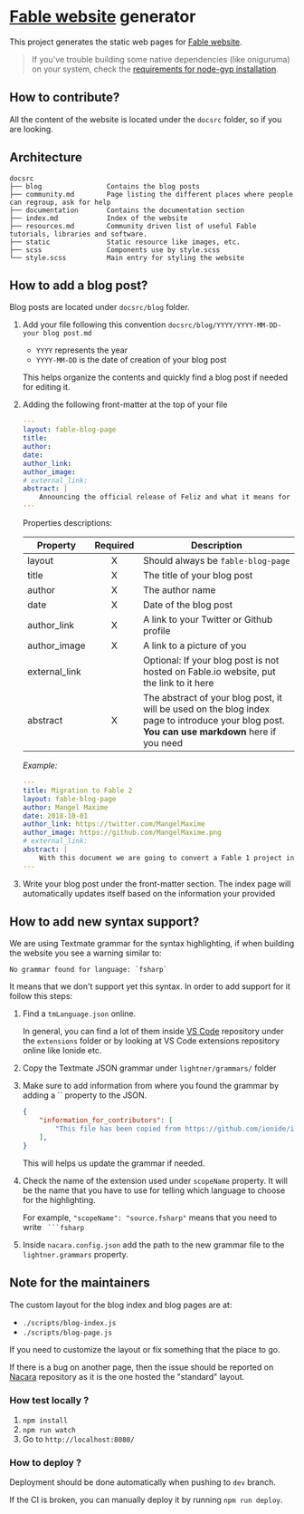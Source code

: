 # [Fable website](http://fable.io) generator

This project generates the static web pages for [Fable website](http://fable.io).

> If you've trouble building some native dependencies (like oniguruma) on your system, check the [requirements for node-gyp installation](https://github.com/nodejs/node-gyp#installation).

## How to contribute?

All the content of the website is located under the `docsrc` folder, so if you are looking.

## Architecture

```
docsrc
├── blog                Contains the blog posts
├── community.md        Page listing the different places where people can regroup, ask for help
├── documentation       Contains the documentation section
├── index.md            Index of the website
├── resources.md        Community driven list of useful Fable tutorials, libraries and software.
├── static              Static resource like images, etc.
├── scss                Components use by style.scss
└── style.scss          Main entry for styling the website
```

## How to add a blog post?

Blog posts are located under `docsrc/blog` folder.

1. Add your file following this convention `docsrc/blog/YYYY/YYYY-MM-DD-your blog post.md`

    - `YYYY` represents the year
    - `YYYY-MM-DD` is the date of creation of your blog post

    This helps organize the contents and quickly find a blog post if needed for editing it.

2. Adding the following front-matter at the top of your file

    ```yaml
    ---
    layout: fable-blog-page
    title:
    author:
    date:
    author_link:
    author_image:
    # external_link:
    abstract: |
        Announcing the official release of Feliz and what it means for the Fable community.
    ---
    ```

    Properties descriptions:

    | Property | Required | Description |
    |---|:---:|---|
    | layout | X | Should always be `fable-blog-page` |
    | title | X | The title of your blog post |
    | author | X | The author name |
    | date | X | Date of the blog post |
    | author_link | X | A link to your Twitter or Github profile |
    | author_image | X | A link to a picture of you |
    | external_link | | Optional: If your blog post is not hosted on Fable.io website, put the link to it here |
    | abstract | X | The abstract of your blog post, it will be used on the blog index page to introduce your blog post. **You can use markdown** here if you need |

    *Example:*

    ```yaml
    ---
    title: Migration to Fable 2
    layout: fable-blog-page
    author: Mangel Maxime
    date: 2018-10-01
    author_link: https://twitter.com/MangelMaxime
    author_image: https://github.com/MangelMaxime.png
    # external_link:
    abstract: |
        With this document we are going to convert a Fable 1 project into a Fable 2 project. This guide has been written by converting Fulma.Minimal template from Fable 1 to Fable 2.
    ---
    ```

3. Write your blog post under the front-matter section. The index page will automatically updates itself based on the information your provided

## How to add new syntax support?

We are using Textmate grammar for the syntax highlighting, if when building the website you see a warning similar to:

```
No grammar found for language: `fsharp`
```

It means that we don't support yet this syntax. In order to add support for it follow this steps:

1. Find a `tmLanguage.json` online.

    In general, you can find a lot of them inside [VS Code](https://github.com/microsoft/vscode) repository under the `extensions` folder or by looking at VS Code extensions repository online like Ionide etc.

2. Copy the Textmate JSON grammar under `lightner/grammars/` folder
3. Make sure to add information from where you found the grammar by adding a `` property to the JSON.

    ```json
    {
        "information_for_contributors": [
		    "This file has been copied from https://github.com/ionide/ionide-fsgrammar/blob/master/grammar/fsharp.json"
	    ],
    }
    ```

    This will helps us update the grammar if needed.

4. Check the name of the extension used under `scopeName` property. It will be the name that you have to use for telling which language to choose for the highlighting.

    For example, `"scopeName": "source.fsharp"` means that you need to write ` ```fsharp`

5. Inside `nacara.config.json` add the path to the new grammar file to the `lightner.grammars` property.

## Note for the maintainers

The custom layout for the blog index and blog pages are at:

- `./scripts/blog-index.js`
- `./scripts/blog-page.js`

If you need to customize the layout or fix something that the place to go.

If there is a bug on another page, then the issue should be reported on [Nacara](https://github.com/MangelMaxime/Nacara) repository as it is the one hosted the "standard" layout.

### How test locally ?

1. `npm install`
2. `npm run watch`
3. Go to `http://localhost:8080/`

### How to deploy ?

Deployment should be done automatically when pushing to `dev` branch.

If the CI is broken, you can manually deploy it by running `npm run deploy`.
